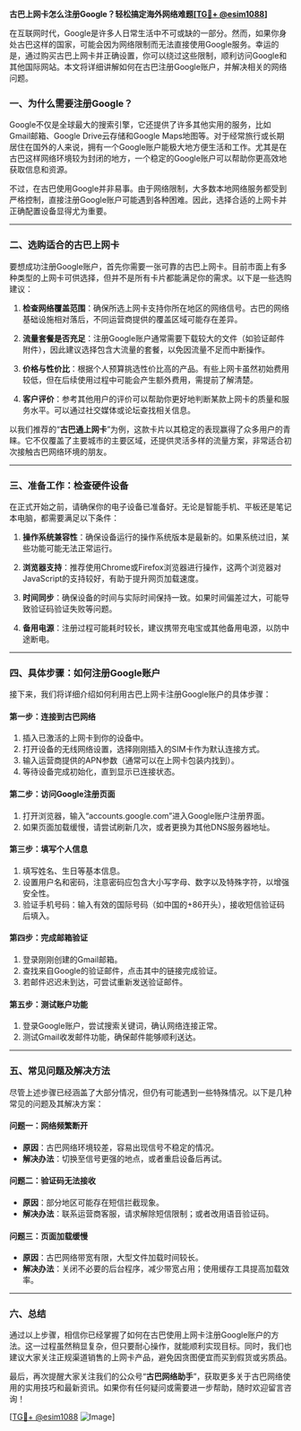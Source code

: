 **古巴上网卡怎么注册Google？轻松搞定海外网络难题[[TG💪+ @esim1088](https://t.me/s/esim1088)]**

在互联网时代，Google是许多人日常生活中不可或缺的一部分。然而，如果你身处古巴这样的国家，可能会因为网络限制而无法直接使用Google服务。幸运的是，通过购买古巴上网卡并正确设置，你可以绕过这些限制，顺利访问Google和其他国际网站。本文将详细讲解如何在古巴注册Google账户，并解决相关的网络问题。

### 一、为什么需要注册Google？

Google不仅是全球最大的搜索引擎，它还提供了许多其他实用的服务，比如Gmail邮箱、Google Drive云存储和Google Maps地图等。对于经常旅行或长期居住在国外的人来说，拥有一个Google账户能极大地方便生活和工作。尤其是在古巴这样网络环境较为封闭的地方，一个稳定的Google账户可以帮助你更高效地获取信息和资源。

不过，在古巴使用Google并非易事。由于网络限制，大多数本地网络服务都受到严格控制，直接注册Google账户可能遇到各种困难。因此，选择合适的上网卡并正确配置设备显得尤为重要。

---

### 二、选购适合的古巴上网卡

要想成功注册Google账户，首先你需要一张可靠的古巴上网卡。目前市面上有多种类型的上网卡可供选择，但并不是所有卡片都能满足你的需求。以下是一些选购建议：

1. **检查网络覆盖范围**：确保所选上网卡支持你所在地区的网络信号。古巴的网络基础设施相对落后，不同运营商提供的覆盖区域可能存在差异。
   
2. **流量套餐是否充足**：注册Google账户通常需要下载较大的文件（如验证邮件附件），因此建议选择包含大流量的套餐，以免因流量不足而中断操作。

3. **价格与性价比**：根据个人预算挑选性价比高的产品。有些上网卡虽然初始费用较低，但在后续使用过程中可能会产生额外费用，需提前了解清楚。

4. **客户评价**：参考其他用户的评价可以帮助你更好地判断某款上网卡的质量和服务水平。可以通过社交媒体或论坛查找相关信息。

以我们推荐的“**古巴通上网卡**”为例，这款卡片以其稳定的表现赢得了众多用户的青睐。它不仅覆盖了主要城市的主要区域，还提供灵活多样的流量方案，非常适合初次接触古巴网络环境的朋友。

---

### 三、准备工作：检查硬件设备

在正式开始之前，请确保你的电子设备已准备好。无论是智能手机、平板还是笔记本电脑，都需要满足以下条件：

1. **操作系统兼容性**：确保设备运行的操作系统版本是最新的。如果系统过旧，某些功能可能无法正常运行。

2. **浏览器支持**：推荐使用Chrome或Firefox浏览器进行操作，这两个浏览器对JavaScript的支持较好，有助于提升网页加载速度。

3. **时间同步**：确保设备的时间与实际时间保持一致。如果时间偏差过大，可能导致验证码验证失败等问题。

4. **备用电源**：注册过程可能耗时较长，建议携带充电宝或其他备用电源，以防中途断电。

---

### 四、具体步骤：如何注册Google账户

接下来，我们将详细介绍如何利用古巴上网卡注册Google账户的具体步骤：

#### 第一步：连接到古巴网络

1. 插入已激活的上网卡到你的设备中。
2. 打开设备的无线网络设置，选择刚刚插入的SIM卡作为默认连接方式。
3. 输入运营商提供的APN参数（通常可以在上网卡包装内找到）。
4. 等待设备完成初始化，直到显示已连接状态。

#### 第二步：访问Google注册页面

1. 打开浏览器，输入“accounts.google.com”进入Google账户注册界面。
2. 如果页面加载缓慢，请尝试刷新几次，或者更换为其他DNS服务器地址。

#### 第三步：填写个人信息

1. 填写姓名、生日等基本信息。
2. 设置用户名和密码，注意密码应包含大小写字母、数字以及特殊字符，以增强安全性。
3. 验证手机号码：输入有效的国际号码（如中国的+86开头），接收短信验证码后填入。

#### 第四步：完成邮箱验证

1. 登录刚刚创建的Gmail邮箱。
2. 查找来自Google的验证邮件，点击其中的链接完成验证。
3. 若邮件迟迟未到达，可尝试重新发送验证邮件。

#### 第五步：测试账户功能

1. 登录Google账户，尝试搜索关键词，确认网络连接正常。
2. 测试Gmail收发邮件功能，确保邮件能够顺利送达。

---

### 五、常见问题及解决方法

尽管上述步骤已经涵盖了大部分情况，但仍有可能遇到一些特殊情况。以下是几种常见的问题及其解决方案：

#### 问题一：网络频繁断开

- **原因**：古巴网络环境较差，容易出现信号不稳定的情况。
- **解决办法**：切换至信号更强的地点，或者重启设备后再试。

#### 问题二：验证码无法接收

- **原因**：部分地区可能存在短信拦截现象。
- **解决办法**：联系运营商客服，请求解除短信限制；或者改用语音验证码。

#### 问题三：页面加载缓慢

- **原因**：古巴网络带宽有限，大型文件加载时间较长。
- **解决办法**：关闭不必要的后台程序，减少带宽占用；使用缓存工具提高加载效率。

---

### 六、总结

通过以上步骤，相信你已经掌握了如何在古巴使用上网卡注册Google账户的方法。这一过程虽然稍显复杂，但只要耐心操作，就能顺利实现目标。同时，我们也建议大家关注正规渠道销售的上网卡产品，避免因贪图便宜而买到假货或劣质品。

最后，再次提醒大家关注我们的公众号“**古巴网络助手**”，获取更多关于古巴网络使用的实用技巧和最新资讯。如果你有任何疑问或需要进一步帮助，随时欢迎留言咨询！

[[TG💪+ @esim1088](https://t.me/s/esim1088) ![Image](https://i.postimg.cc/4NQfJmqS/Snipaste-2025-05-13-00-14-12.png)]